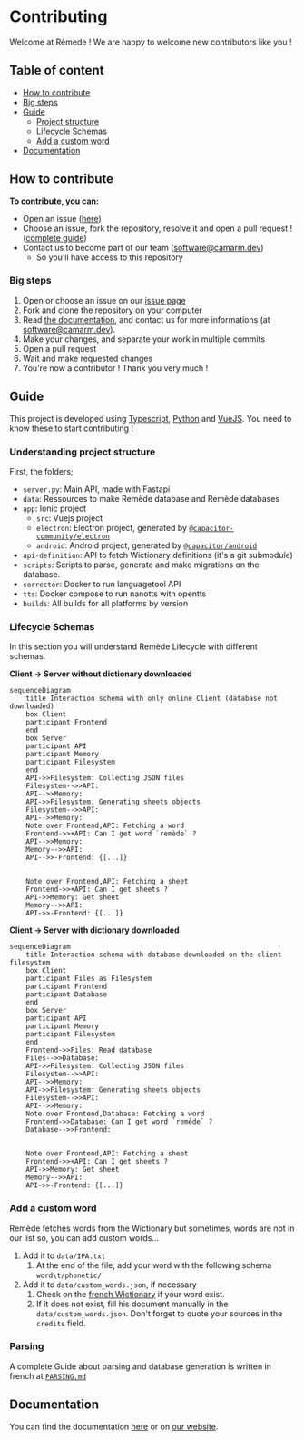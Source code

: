 # Contributing
Welcome at Rèmede ! We are happy to welcome new contributors like you !

## Table of content
- [How to contribute](#how-to-contribute)
- [Big steps](#big-steps)
- [Guide](#guide)
  - [Project structure](#understanding-project-structure)
  - [Lifecycle Schemas](#lifecycle-schemas)
  - [Add a custom word](#add-a-custom-word)
- [Documentation](#documentation)

## How to contribute
**To contribute, you can:**
- Open an issue ([here](https://github.com/camarm-dev/remede/issues))
- Choose an issue, fork the repository, resolve it and open a pull request ! ([complete guide](#guide))
- Contact us to become part of our team (software@camarm.dev)
  - So you'll have access to this repository

### Big steps
1. Open or choose an issue on our [issue page](https://github.com/camarm-dev/remede/issues)
2. Fork and clone the repository on your computer
3. Read [the documentation](https://remede.camarm.fr/EN), and contact us for more informations (at software@camarm.dev).
4. Make your changes, and separate your work in multiple commits
5. Open a pull request
6. Wait and make requested changes
7. You're now a contributor ! Thank you very much !

## Guide

This project is developed using [Typescript](https://www.typescriptlang.org/), [Python](https://python.org) and [VueJS](https://vuejs.org/). You need to know these to start contributing !

### Understanding project structure

First, the folders;
- `server.py`: Main API, made with Fastapi
- `data`: Ressources to make Remède database and Remède databases
- `app`: Ionic project
  - `src`: Vuejs project
  - `electron`: Electron project, generated by [`@capacitor-community/electron`](https://github.com/capacitor-community/electron)
  - `android`: Android project, generated by [`@capacitor/android`](https://capacitorjs.com/docs/android)
- `api-definition`: API to fetch Wictionary definitions (it's a git submodule)
- `scripts`: Scripts to parse, generate and make migrations on the database.
- `corrector`: Docker to run languagetool API
- `tts`: Docker compose to run nanotts with opentts
- `builds`: All builds for all platforms by version

### Lifecycle Schemas

In this section you will understand Remède Lifecycle with different schemas. 

**Client -> Server without dictionary downloaded**

```mermaid
sequenceDiagram
    title Interaction schema with only online Client (database not downloaded)
    box Client
    participant Frontend
    end
    box Server
    participant API
    participant Memory
    participant Filesystem
    end
    API->>Filesystem: Collecting JSON files
    Filesystem-->>API: 
    API-->>Memory: 
    API->>Filesystem: Generating sheets objects
    Filesystem-->>API: 
    API-->>Memory: 
    Note over Frontend,API: Fetching a word
    Frontend->>+API: Can I get word `remède` ?
    API-->>Memory: 
    Memory-->>API: 
    API-->>-Frontend: {[...]}


    Note over Frontend,API: Fetching a sheet
    Frontend->>+API: Can I get sheets ?
    API->>Memory: Get sheet
    Memory-->>API: 
    API->>-Frontend: {[...]}

```

**Client -> Server with dictionary downloaded**

```mermaid
sequenceDiagram
    title Interaction schema with database downloaded on the client filesystem
    box Client
    participant Files as Filesystem
    participant Frontend
    participant Database
    end
    box Server
    participant API
    participant Memory
    participant Filesystem
    end
    Frontend->>Files: Read database
    Files-->>Database: 
    API->>Filesystem: Collecting JSON files
    Filesystem-->>API: 
    API-->>Memory: 
    API->>Filesystem: Generating sheets objects
    Filesystem-->>API: 
    API-->>Memory: 
    Note over Frontend,Database: Fetching a word
    Frontend->>Database: Can I get word `remède` ?
    Database-->>Frontend: 


    Note over Frontend,API: Fetching a sheet
    Frontend->>+API: Can I get sheets ?
    API->>Memory: Get sheet
    Memory-->>API: 
    API->>-Frontend: {[...]}

```

### Add a custom word

Remède fetches words from the Wictionary but sometimes, words are not in our list so, you can add custom words...

1. Add it to `data/IPA.txt`
   1.  At the end of the file, add your word with the following schema `word\t/phonetic/`
2. Add it to `data/custom_words.json`, if necessary
   1. Check on the [french Wictionary](https://fr.wiktionary.org) if your word exist.
   2. If it does not exist, fill his document manually in the `data/custom_words.json`. Don't forget to quote your sources in the `credits` field.

### Parsing

A complete Guide about parsing and database generation is written in french at [`PARSING.md`](https://github.com/camarm-dev/remede/blob/main/PARSING.md)

## Documentation
You can find the documentation [here](/docs/EN.md) or on [our website](https://remede.camarm.fr/EN).

